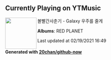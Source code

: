 ## Currently Playing on YTMusic

[<img align="left" width="100" src="https://lh3.googleusercontent.com/H6hdeSuBOyZ_b-Qophkb_VuqjcDGFWD1nQMurvz73OwoHr7CSVSdKy_348c3EGJd13JaN6ddRJmbl5Nv">](https://music.youtube.com/channel/UCa5qWh5TRLCVFkCO67_gOtw)

볼빨간사춘기 - Galaxy 우주를 줄게

**Albums**: RED PLANET

Last updated at 02/19/2021 16:49

#### Generated with [20chan/github-now](https://github.com/20chan/github-now)


<!--
**20chan/20chan** is a ✨ _special_ ✨ repository because its `README.md` (this file) appears on your GitHub profile.

Here are some ideas to get you started:

- 🔭 I’m currently working on ...
- 🌱 I’m currently learning ...
- 👯 I’m looking to collaborate on ...
- 🤔 I’m looking for help with ...
- 💬 Ask me about ...
- 📫 How to reach me: ...
- 😄 Pronouns: ...
- ⚡ Fun fact: ...
-->
